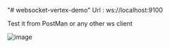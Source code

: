 "# websocket-vertex-demo" 
Url : ws://localhost:9100

Test it from PostMan or any other ws client

![image](https://github.com/user-attachments/assets/13995400-1c3c-447a-ada4-d3e3c0336a0d)
